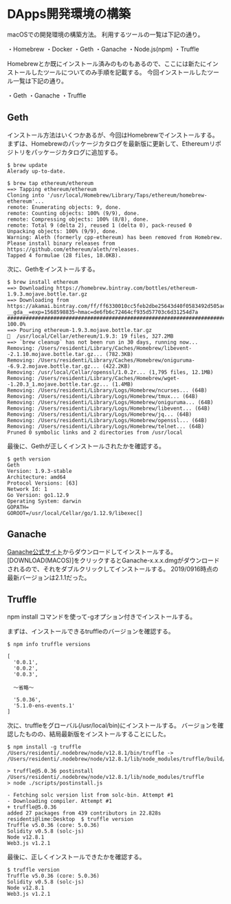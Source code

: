 # DApps開発環境の構築

macOSでの開発環境の構築方法。
利用するツールの一覧は下記の通り。

・Homebrew
・Docker
・Geth
・Ganache
・Node.js(npm)
・Truffle

Homebrewとか既にインストール済みのものもあるので、ここには新たにインストールしたツールについてのみ手順を記載する。
今回インストールしたツール一覧は下記の通り。

・Geth
・Ganache
・Truffle

## Geth

インストール方法はいくつかあるが、今回はHomebrewでインストールする。
まずは、Homebrewのパッケージカタログを最新版に更新して、Ethereumリポジトリをパッケージカタログに追加する。

```
$ brew update
Alerady up-to-date.

$ brew tap ethereum/ethereum
==> Tapping ethereum/ethereum
Cloning into '/usr/local/Homebrew/Library/Taps/ethereum/homebrew-ethereum'...
remote: Enumerating objects: 9, done.
remote: Counting objects: 100% (9/9), done.
remote: Compressing objects: 100% (8/8), done.
remote: Total 9 (delta 2), reused 1 (delta 0), pack-reused 0
Unpacking objects: 100% (9/9), done.
Warning: Aleth (formerly cpp-ethereum) has been removed from Homebrew. Please install binary releases from https://github.com/ethereum/aleth/releases.
Tapped 4 formulae (28 files, 18.0KB).
```

次に、Gethをインストールする。

```
$ brew install ethereum
==> Downloading https://homebrew.bintray.com/bottles/ethereum-1.9.3.mojave.bottle.tar.gz
==> Downloading from https://akamai.bintray.com/ff/ff6330010cc5feb2dbe25643d40f0583492d505aed2ffc48f7cfcacb41960479?__gda__=exp=1568598835~hmac=de6fb6c72464cf935d57703c6d31254d7a
######################################################################## 100.0%
==> Pouring ethereum-1.9.3.mojave.bottle.tar.gz
🍺  /usr/local/Cellar/ethereum/1.9.3: 19 files, 327.2MB
==> `brew cleanup` has not been run in 30 days, running now...
Removing: /Users/residenti/Library/Caches/Homebrew/libevent--2.1.10.mojave.bottle.tar.gz... (782.3KB)
Removing: /Users/residenti/Library/Caches/Homebrew/oniguruma--6.9.2.mojave.bottle.tar.gz... (422.2KB)
Removing: /usr/local/Cellar/openssl/1.0.2r... (1,795 files, 12.1MB)
Removing: /Users/residenti/Library/Caches/Homebrew/wget--1.20.3_1.mojave.bottle.tar.gz... (1.4MB)
Removing: /Users/residenti/Library/Logs/Homebrew/ncurses... (64B)
Removing: /Users/residenti/Library/Logs/Homebrew/tmux... (64B)
Removing: /Users/residenti/Library/Logs/Homebrew/oniguruma... (64B)
Removing: /Users/residenti/Library/Logs/Homebrew/libevent... (64B)
Removing: /Users/residenti/Library/Logs/Homebrew/jq... (64B)
Removing: /Users/residenti/Library/Logs/Homebrew/openssl... (64B)
Removing: /Users/residenti/Library/Logs/Homebrew/telnet... (64B)
Pruned 0 symbolic links and 2 directories from /usr/local
```

最後に、Gethが正しくインストールされたかを確認する。
```
$ geth version
Geth
Version: 1.9.3-stable
Architecture: amd64
Protocol Versions: [63]
Network Id: 1
Go Version: go1.12.9
Operating System: darwin
GOPATH=
GOROOT=/usr/local/Cellar/go/1.12.9/libexec[]
```

## Ganache

[Ganache公式サイト](https://www.trufflesuite.com/ganache)からダウンロードしてインストールする。
[DOWNLOAD(MACOS)]をクリックするとGanache-x.x.x.dmgがダウンロードされるので、それをダブルクリックしてインストールする。
2019/0916時点の最新バージョンは2.1.1だった。

## Truffle

npm install コマンドを使って-gオプション付きでインストールする。

まずは、インストールできるtruffleのバージョンを確認する。
```
$ npm info truffle versions

[
  '0.0.1',
  '0.0.2',
  '0.0.3',

  〜省略〜

  '5.0.36',
  '5.1.0-ens-events.1'
]
```

次に、truffleをグローバル(/usr/local/bin)にインストールする。
バージョンを確認したものの、結局最新版をインストールすることにした。

```
$ npm install -g truffle
/Users/residenti/.nodebrew/node/v12.8.1/bin/truffle -> /Users/residenti/.nodebrew/node/v12.8.1/lib/node_modules/truffle/build/cli.bundled.js

> truffle@5.0.36 postinstall /Users/residenti/.nodebrew/node/v12.8.1/lib/node_modules/truffle
> node ./scripts/postinstall.js

- Fetching solc version list from solc-bin. Attempt #1
- Downloading compiler. Attempt #1
+ truffle@5.0.36
added 27 packages from 439 contributors in 22.828s
residenti@lime:Desktop  $ truffle version
Truffle v5.0.36 (core: 5.0.36)
Solidity v0.5.8 (solc-js)
Node v12.8.1
Web3.js v1.2.1
```

最後に、正しくインストールできたかを確認する。

```
$ truffle version
Truffle v5.0.36 (core: 5.0.36)
Solidity v0.5.8 (solc-js)
Node v12.8.1
Web3.js v1.2.1
```
